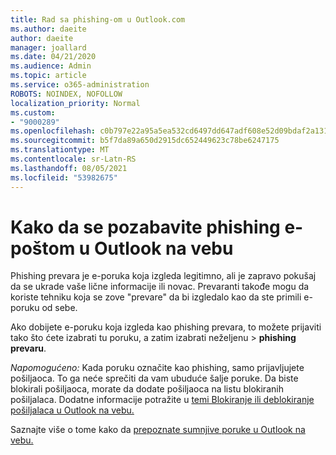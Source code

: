 ```yaml
---
title: Rad sa phishing-om u Outlook.com
ms.author: daeite
author: daeite
manager: joallard
ms.date: 04/21/2020
ms.audience: Admin
ms.topic: article
ms.service: o365-administration
ROBOTS: NOINDEX, NOFOLLOW
localization_priority: Normal
ms.custom:
- "9000289"
ms.openlocfilehash: c0b797e22a95a5ea532cd6497dd647adf608e52d09bdaf2a13124ecdfe15d5bb
ms.sourcegitcommit: b5f7da89a650d2915dc652449623c78be6247175
ms.translationtype: MT
ms.contentlocale: sr-Latn-RS
ms.lasthandoff: 08/05/2021
ms.locfileid: "53982675"
---
```

# <a name="how-to-deal-with-a-phishing-email-in-outlook-on-the-web"></a>Kako da se pozabavite phishing e-poštom u Outlook na vebu

Phishing prevara je e-poruka koja izgleda legitimno, ali je zapravo pokušaj da se ukrade vaše lične informacije ili novac. Prevaranti takođe mogu da koriste tehniku koja se zove "prevare" da bi izgledalo kao da ste primili e-poruku od sebe.

Ako dobijete e-poruku koja izgleda kao phishing prevara, to možete prijaviti tako što ćete izabrati tu poruku, a zatim izabrati neželjenu   >  **phishing prevaru**.

*Napomogućeno:* Kada poruku označite kao phishing, samo prijavljujete pošiljaoca. To ga neće sprečiti da vam ubuduće šalje poruke. Da biste blokirali pošiljaoca, morate da dodate pošiljaoca na listu blokiranih pošiljalaca. Dodatne informacije potražite u [temi Blokiranje ili deblokiranje pošiljalaca u Outlook na vebu.](https://support.office.com/article/9bf812d4-6995-4d19-901a-76d6e26939b0)

Saznajte više o tome kako da [prepoznate sumnjive poruke u Outlook na vebu.](https://support.office.com/article/3d44102b-6ce3-4f7c-a359-b623bec82206)